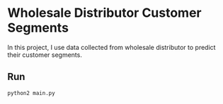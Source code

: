 # Wholesale Distributor Customer Segments
In this project, I use data collected from wholesale distributor to predict their customer segments.

## Run
```
python2 main.py
```
